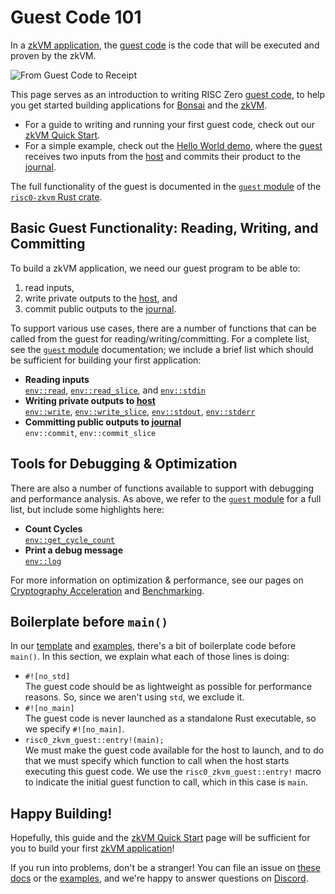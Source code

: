 # Guest Code 101

In a [zkVM application], the [guest code] is the code that will be executed and proven by the zkVM.

![From Guest Code to Receipt](/diagrams/from-rust-to-receipt.png)

This page serves as an introduction to writing RISC Zero [guest code], to help you get started building applications for [Bonsai] and the [zkVM].

- For a guide to writing and running your first guest code, check out our [zkVM Quick Start].
- For a simple example, check out the [Hello World demo], where the [guest] receives two inputs from the [host] and commits their product to the [journal].

The full functionality of the guest is documented in the [`guest` module] of the [`risc0-zkvm` Rust crate].

## Basic Guest Functionality: Reading, Writing, and Committing

To build a zkVM application, we need our guest program to be able to:

1. read inputs,
2. write private outputs to the [host], and
3. commit public outputs to the [journal].

To support various use cases, there are a number of functions that can be called from the guest for reading/writing/committing. For a complete list, see the [`guest` module] documentation; we include a brief list which should be sufficient for building your first application:

- **Reading inputs** <br/>
  [`env::read`], [`env::read_slice`], and [`env::stdin`]
- **Writing private outputs to [host]**<br/>
  [`env::write`], [`env::write_slice`], [`env::stdout`], [`env::stderr`]
- **Committing public outputs to [journal]**<br/>
  `env::commit`, `env::commit_slice`

## Tools for Debugging & Optimization

There are also a number of functions available to support with debugging and performance analysis. As above, we refer to the [`guest` module] for a full list, but include some highlights here:

- **Count Cycles** <br/>
  [`env::get_cycle_count`]
- **Print a debug message**<br/>
  [`env::log`]

For more information on optimization & performance, see our pages on [Cryptography Acceleration](./acceleration.md) and [Benchmarking](../benchmarks.md).

## Boilerplate before `main()`

In our [template] and [examples], there's a bit of boilerplate code before `main()`. In this section, we explain what each of those lines is doing:

- `#![no_std]` <br/>
  The guest code should be as lightweight as possible for performance reasons. So, since we aren't using `std`, we exclude it.
- `#![no_main]` <br/>
  The guest code is never launched as a standalone Rust executable, so we specify `#![no_main]`.
- `risc0_zkvm_guest::entry!(main);` <br/>
  We must make the guest code available for the host to launch, and to do that we must specify which function to call when the host starts executing this guest code. We use the `risc0_zkvm_guest::entry!` macro to indicate the initial guest function to call, which in this case is `main`.

## Happy Building!

Hopefully, this guide and the [zkVM Quick Start] page will be sufficient for you to build your first [zkVM application]!

If you run into problems, don't be a stranger!
You can file an issue on [these docs] or the [examples], and we're happy to answer questions on [Discord].

[`env::get_cycle_count`]: https://docs.rs/risc0-zkvm/0.18/risc0_zkvm/guest/env/fn.get_cycle_count.html
[`env::log`]: https://docs.rs/risc0-zkvm/0.18/risc0_zkvm/guest/env/fn.log.html
[`env::read_slice`]: https://docs.rs/risc0-zkvm/0.18/risc0_zkvm/guest/env/fn.read_slice.html
[`env::read`]: https://docs.rs/risc0-zkvm/0.18/risc0_zkvm/guest/env/fn.read.html
[`env::stderr`]: https://docs.rs/risc0-zkvm/0.18/risc0_zkvm/guest/env/fn.stderr.html
[`env::stdin`]: https://docs.rs/risc0-zkvm/0.18/risc0_zkvm/guest/env/fn.stdin.html
[`env::stdout`]: https://docs.rs/risc0-zkvm/0.18/risc0_zkvm/guest/env/fn.stdout.html
[`env::write_slice`]: https://docs.rs/risc0-zkvm/0.18/risc0_zkvm/guest/env/fn.write_slice.html
[`env::write`]: https://docs.rs/risc0-zkvm/0.18/risc0_zkvm/guest/env/fn.write.html
[`guest` module]: https://docs.rs/risc0-zkvm/0.18/risc0_zkvm/guest
[`risc0-zkvm` Rust crate]: https://docs.rs/risc0-zkvm
[Bonsai]: ../../bonsai/
[Discord]: https://discord.gg/risczero
[examples]: https://github.com/risc0/risc0/tree/release-0.18/examples/
[guest]: /terminology#guest
[guest code]: /terminology#guest
[Hello World demo]: https://github.com/risc0/risc0/tree/release-0.18/examples/hello-world
[host]: /terminology#host
[journal]: /terminology#journal
[template]: https://github.com/risc0/risc0/tree/release-0.18/templates/rust-starter
[these docs]: https://github.com/risc0/risc0/issues/new/choose
[zkVM]: ../
[zkVM Application]: ../
[zkVM Quick Start]: ../quickstart.md
